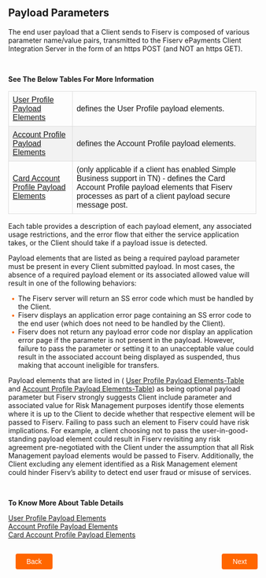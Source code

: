 ## Payload Parameters


The end user payload that a Client sends to Fiserv is composed of various parameter name/value pairs, transmitted to the Fiserv ePayments Client Integration Server in the form of an https POST (and NOT an https GET).


&nbsp;


**See The Below Tables For More Information**

<table class="digi-table">
<tr>
<td>
<a href="../docs/?path=docs/getting-started/TN-Integration-Guide/SSO-Tables/table-1.md">User Profile Payload Elements</a>
</td>
<td>
defines the User Profile payload elements.
</td>
</tr>
<tr>
<td>
<a href="../docs/?path=docs/getting-started/TN-Integration-Guide/SSO-Tables/table-2.md">Account Profile Payload Elements</a>
</td>
<td>
defines the Account Profile payload elements.
</td>
</tr>
<tr>
<td>
<a href="../docs/?path=docs/getting-started/TN-Integration-Guide/SSO-Tables/table-3.md">Card Account Profile Payload Elements</a>
</td>
<td>
(only applicable if a client has enabled Simple Business support in TN) - defines the Card Account Profile payload elements that Fiserv processes as part of a client payload secure message post.
</td>
</tr>
</table>

Each table provides a description of each payload element, any associated usage restrictions, and the error flow that either the service application takes, or the Client should take if a payload issue is detected. 

Payload elements that are listed as being a required payload parameter must be present in every Client submitted payload. In most cases, the absence of a required payload element or its associated allowed value will result in one of the following behaviors: 

<div class="card-body">
    <ul>
        <li>The Fiserv server will return an SS error code which must be handled by the Client. 
        </li>
        <li>Fiserv displays an application error page containing an SS error code to the end user (which does not need to be handled by the Client). 
        </li>
        <li>Fiserv does not return any payload error code nor display an application error page if the parameter is not present in the payload. However, failure to pass the parameter or setting it to an unacceptable value could result in the associated account being displayed as suspended, thus making that account ineligible for transfers. 
        </li>
    </ul>
</div>

<style>
    .card-body ul {
        list-style: none;
        padding-left: 20px;
    }
    .card-body ul li::before {
        content: "\2022";
        font-size: 1em;
        color: #f60;
        display: inline-block;
        width: 1em;
        margin-left: -1em;
    }
</style>

Payload elements that are listed in ( [User Profile Payload Elements-Table](?path=docs/getting-started/TN-Integration-Guide/SSO-Tables/table-1.md) and [Account Profile Payload Elements-Table](?path=docs/getting-started/TN-Integration-Guide/SSO-Tables/table-2.md)) as being optional payload parameter but Fiserv strongly suggests Client include parameter and associated value for Risk Management purposes identify those elements where it is up to the Client to decide whether that respective element will be passed to Fiserv. Failing to pass such an element to Fiserv could have risk implications. For example, a client choosing not to pass the user-in-good-standing payload element could result in Fiserv revisiting any risk agreement pre-negotiated with the Client under the assumption that all Risk Management payload elements would be passed to Fiserv. Additionally, the Client excluding any element identified as a Risk Management element could hinder Fiserv’s ability to detect end user fraud or misuse of services. 


&nbsp;

**To Know More About Table Details**

[User Profile Payload Elements](?path=docs/getting-started/TN-Integration-Guide/SSO-Tables/table-1.md)    
[Account Profile Payload Elements](?path=docs/getting-started/TN-Integration-Guide/SSO-Tables/table-2.md)     
[Card Account Profile Payload Elements](?path=docs/getting-started/TN-Integration-Guide/SSO-Tables/table-3.md)     

<div class="payload-parameters-button-container">
    <br>
    <div class="payload-parameters-left-button">
        <a href="?path=docs/getting-started/TN-Integration-Guide/SSO-Guidelines/payload-secure-msg.md">Back</a>
    </div>
    <div class="payload-parameters-right-button">
        <a href="path=docs/getting-started/TN-Integration-Guide/SSO-Guidelines/error-handling-error-codes.md">Next</a>
    </div>
</div>
<style>
    .payload-parameters-button-container {
        position: relative;
        width: 100%;
        height: 30px;
        font-family: sans-serif;
        margin: 0px 15px;
    }
    .payload-parameters-left-button a,
    .payload-parameters-right-button a{
        position: absolute;
        display: inline;
        border: 0px;
        background: rgb(255, 102, 0);
        color: rgb(255, 255, 255);
        padding: 8px 22px;
        cursor: pointer;
        border-radius: 4px;                                
        text-align: center;
        text-decoration: none;
        transition: all 0.3s ease;
    }
    .payload-parameters-left-button a{ 
        left: 0;
    }
    .payload-parameters-right-button a{
        right: 12px;
    }
    .payload-parameters-left-button a:hover,
    .payload-parameters-right-button a:hover {
        color: #f60;
        background-color: white;
        border: 2px solid #f60;
    }
.center {
  display: block;
  margin-left: auto;
  margin-right: auto;
  height:300;
  width:400;
}
 .digi-table {
  font-family: Arial, Helvetica, sans-serif;
  border-collapse: collapse;
  width: 100%;
}
.digi-table td, #customers th {
  border: 1px solid #ddd;
  padding: 8px;
}
.digi-table tr:nth-child(even){background-color: #f2f2f2;}
/* .digi-table tr:hover {background-color: #ddd;} */
</style>

